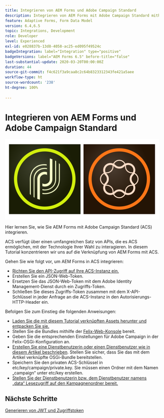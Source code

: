 ```yaml
---
title: Integrieren von AEM Forms und Adobe Campaign Standard
description: Integrieren von AEM Forms mit Adobe Campaign Standard mithilfe des AEM Forms-Formulardatenmodells, um ACS-Kampagnenprofilinformationen usw. abzurufen
feature: Adaptive Forms, Form Data Model
version: 6.4,6.5
topic: Integrations, Development
role: Developer
level: Experienced
exl-id: e028837b-13d8-4058-ac25-ed095f49524c
badgeIntegration: label="Integration" type="positive"
badgeVersions: label="AEM Forms 6.5" before-title="false"
last-substantial-update: 2020-03-20T00:00:00Z
duration: 44
source-git-commit: f4c621f3a9caa8c2c64b8323312343fe421a5aee
workflow-type: ht
source-wordcount: '238'
ht-degree: 100%

---
```


# Integrieren von AEM Forms und Adobe Campaign Standard

![formsandcampaign](assets/helpx-cards-forms.png)

Hier lernen Sie, wie Sie AEM Forms mit Adobe Campaign Standard (ACS) integrieren.

ACS verfügt über einen umfangreichen Satz von APIs, die es ACS ermöglichen, mit der Technologie Ihrer Wahl zu interagieren. In diesem Tutorial konzentrieren wir uns auf die Verknüpfung von AEM Forms mit ACS.

Gehen Sie wie folgt vor, um AEM Forms in ACS integrieren:

* [Richten Sie den API-Zugriff auf Ihre ACS-Instanz ein.](https://experienceleague.adobe.com/docs/campaign-standard/using/working-with-apis/get-started-apis.html?lang=de)
* Erstellen Sie ein JSON-Web-Token.
* Ersetzen Sie das JSON-Web-Token mit dem Adobe Identity Management-Dienst durch ein Zugriffs-Token.
* Schließen Sie dieses Zugriffs-Token zusammen mit dem X-API-Schlüssel in jeder Anfrage an die ACS-Instanz in den Autorisierungs-HTTP-Header ein.

Befolgen Sie zum Einstieg die folgenden Anweisungen:

* [Laden Sie die mit diesem Tutorial verknüpften Assets herunter und entpacken Sie sie.](assets/aem-forms-and-acs-bundles.zip)
* Stellen Sie die Bundles mithilfe der [Felix-Web-Konsole](http://localhost:4502/system/console/bundles) bereit.
* Geben Sie die entsprechenden Einstellungen für Adobe Campaign in der Felix-OSGi-Konfiguration an.
* [Erstellen Sie eine Dienstbenutzerin oder einen Dienstbenutzer wie in diesem Artikel beschrieben](/help/forms/adaptive-forms/service-user-tutorial-develop.md). Stellen Sie sicher, dass Sie das mit dem Artikel verknüpfte OSGi-Bundle bereitstellen.
* Speichern Sie den privaten ACS-Schlüssel in etc/key/campaign/private.key. Sie müssen einen Ordner mit dem Namen „campaign“ unter etc/key erstellen.
* [Stellen Sie der Dienstbenutzerin bzw. dem Dienstbenutzer namens „data“ Lesezugriff auf den Kampagnenordner bereit.](http://localhost:4502/useradmin)

## Nächste Schritte

[Generieren von JWT und Zugriffstoken](partone.md)
